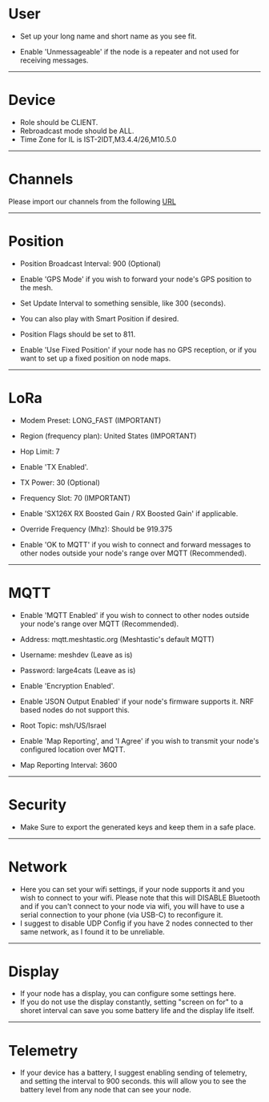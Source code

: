 # User

-   Set up your long name and short name as you see fit.

-   Enable 'Unmessageable' if the node is a repeater and not used for receiving messages.

---

# Device
-  Role should be CLIENT.
-  Rebroadcast mode should be ALL.
-  Time Zone for IL is  IST-2IDT,M3.4.4/26,M10.5.0

---

# Channels

Please import our channels from the following [URL](https://meshtastic.org/e/#ChUSAQAaCE9wZW5Db21tKAEwAToCCA4KMxIgApNROuCF0HivXWIfr37NLQotpk5lR4IstaO7s8ZP0gEaC2dlc2hlbWthdmVkKAEwAQoyEiAtb9BaS0k_TtWDrBCmUs7oRUXTw5l63D_ErbA5egua2xoKTWVzaEFsdC1JTCgBMAEKMxIgkX6TnnQ3LSg2y2_GJcK3tmz4xn8-Yl2IBOD71NpVJIoaC0VtcmdDb21tLUlMKAEwARIRCAE4AUADSAFQDFgXaAHABgE)

---

# Position

-   Position Broadcast Interval: 900 (Optional)

-   Enable 'GPS Mode' if you wish to forward your node's GPS position to the mesh.
-   Set Update Interval to something sensible, like 300 (seconds).
-   You can also play with Smart Position if desired.
-   Position Flags should be set to 811.

-   Enable 'Use Fixed Position' if your node has no GPS reception, or if you want to set up a fixed position on node maps.

---

# LoRa

-   Modem Preset: LONG_FAST (IMPORTANT)

-   Region (frequency plan): United States (IMPORTANT)

-   Hop Limit: 7

-   Enable 'TX Enabled'.

-   TX Power: 30 (Optional)

-   Frequency Slot: 70 (IMPORTANT)

-   Enable 'SX126X RX Boosted Gain / RX Boosted Gain' if applicable.

-   Override Frequency (Mhz): Should be 919.375

-   Enable 'OK to MQTT' if you wish to connect and forward messages to other nodes outside your node's range over MQTT (Recommended).

---

# MQTT

-   Enable 'MQTT Enabled' if you wish to connect to other nodes outside your node's range over MQTT (Recommended).

-   Address: mqtt.meshtastic.org (Meshtastic's default MQTT)

-   Username: meshdev (Leave as is)

-   Password: large4cats (Leave as is)

-   Enable 'Encryption Enabled'.

-   Enable 'JSON Output Enabled' if your node's firmware supports it. NRF based nodes do not support this.

-   Root Topic: msh/US/Israel

-   Enable 'Map Reporting', and 'I Agree' if you wish to transmit your node's configured location over MQTT.

-   Map Reporting Interval: 3600
---

# Security

-  Make Sure to export the generated keys and keep them in a safe place.
---

# Network

-  Here you can set your wifi settings, if your node supports it and you wish to connect to your wifi. Please note that this will DISABLE Bluetooth and if you can't connect to your node via wifi, you will have to use a serial connection to your phone (via USB-C) to reconfigure it.
-  I suggest to disable UDP Config if you have 2 nodes connected to ther same network, as I found it to be unreliable.
---

# Display

-  If your node has a display, you can configure some settings here.
-  If you do not use the display constantly, setting "screen on for" to a shoret interval can save you some battery life and the display life itself.
---

# Telemetry
-  If your device has a battery, I suggest enabling sending of telemetry, and setting the interval to 900 seconds. this will allow you to see the battery level from any node that can see your node.
